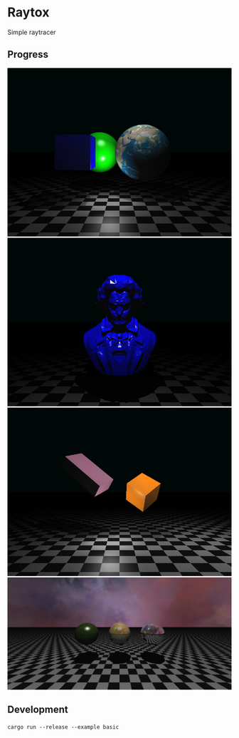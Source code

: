 # Raytox

Simple raytracer

## Progress
![basic](output/basic.png)
![mesh](output/mesh.png)
![tranforms](output/transforms.png)
![cubemap](output/cubemap.png)

## Development
```
cargo run --release --example basic
```
